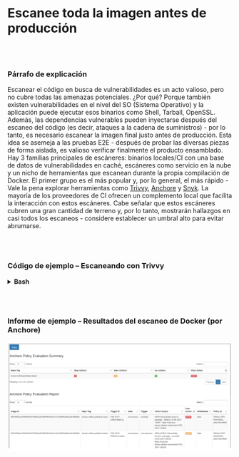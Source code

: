 # Escanee toda la imagen antes de producción

<br/><br/>

### Párrafo de explicación

Escanear el código en busca de vulnerabilidades es un acto valioso, pero no cubre todas las amenazas potenciales. ¿Por qué? Porque también existen vulnerabilidades en el nivel del SO (Sistema Operativo) y la aplicación puede ejecutar esos binarios como Shell, Tarball, OpenSSL. Además, las dependencias vulnerables pueden inyectarse después del escaneo del código (es decir, ataques a la cadena de suministros) - por lo tanto, es necesario escanear la imagen final justo antes de producción. Esta idea se asemeja a las pruebas E2E - después de probar las diversas piezas de forma aislada, es valioso verificar finalmente el producto ensamblado. Hay 3 familias principales de escáneres: binarios locales/CI con una base de datos de vulnerabilidades en caché, escáneres como servicio en la nube y un nicho de herramientas que escanean durante la propia compilación de Docker. El primer grupo es el más popular y, por lo general, el más rápido - Vale la pena explorar herramientas como [Trivvy](https://github.com/aquasecurity/trivy), [Anchore](https://github.com/anchore/anchore) y [Snyk](https://support.snyk.io/hc/en-us/articles/360003946897-Container-security-overview). La mayoría de los proveedores de CI ofrecen un complemento local que facilita la interacción con estos escáneres. Cabe señalar que estos escáneres cubren una gran cantidad de terreno y, por lo tanto, mostrarán hallazgos en casi todos los escaneos - considere establecer un umbral alto para evitar abrumarse.

<br/><br/>

### Código de ejemplo – Escaneando con Trivvy

<details>

<summary><strong>Bash</strong></summary>

```console
$ sudo apt-get install rpm
$ wget https://github.com/aquasecurity/trivy/releases/download/{TRIVY_VERSION}/trivy_{TRIVY_VERSION}_Linux-64bit.deb
$ sudo dpkg -i trivy_{TRIVY_VERSION}_Linux-64bit.deb
$ trivy image [YOUR_IMAGE_NAME]
```

</details>

<br/><br/>

### Informe de ejemplo – Resultados del escaneo de Docker (por Anchore)

![Report examples](../../assets/images/anchore-report.png "Docker scan report")
